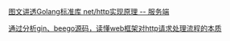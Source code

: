 

[图文讲透Golang标准库 net/http实现原理 -- 服务端](https://mp.weixin.qq.com/s/BZKpdm9qqbMoLGc1OmqYyg)

[通过分析gin、beego源码，读懂web框架对http请求处理流程的本质](https://mp.weixin.qq.com/s/rTHNmhBPoL0lTVJsLmU8SA)